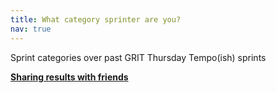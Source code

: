```yaml
---
title: What category sprinter are you?
nav: true
---
```


Sprint categories over past GRIT Thursday Tempo(ish) sprints

[**Sharing results with friends**](https://forums.zwift.com/t/sharing-results-with-friends/534276/21 "Sharing with friends at Zwift forum")
